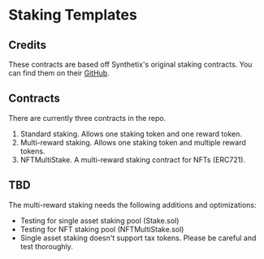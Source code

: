 # Staking Templates

## Credits

These contracts are based off Synthetix's original staking contracts. You can find them on their [GitHub](https://github.com/Synthetixio/synthetix).

## Contracts

There are currently three contracts in the repo.

1. Standard staking. Allows one staking token and one reward token.
2. Multi-reward staking. Allows one staking token and multiple reward tokens.
3. NFTMultiStake. A multi-reward staking contract for NFTs (ERC721).

## TBD

The multi-reward staking needs the following additions and optimizations:
- Testing for single asset staking pool (Stake.sol)
- Testing for NFT staking pool (NFTMultiStake.sol)
- Single asset staking doesn't support tax tokens. Please be careful and test thoroughly.